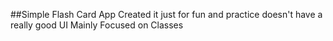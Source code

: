 ##Simple Flash Card App
Created it just for fun and practice
doesn't have a really good UI
Mainly Focused on Classes

